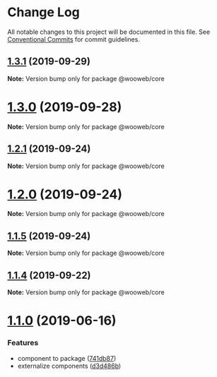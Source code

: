 # Change Log

All notable changes to this project will be documented in this file.
See [Conventional Commits](https://conventionalcommits.org) for commit guidelines.

## [1.3.1](https://github.com/samuel-gomez/static-website/compare/v1.3.0...v1.3.1) (2019-09-29)

**Note:** Version bump only for package @wooweb/core





# [1.3.0](https://github.com/samuel-gomez/static-website/compare/v1.2.1...v1.3.0) (2019-09-28)

**Note:** Version bump only for package @wooweb/core





## [1.2.1](https://github.com/samuel-gomez/static-website/compare/v1.2.0...v1.2.1) (2019-09-24)

**Note:** Version bump only for package @wooweb/core





# [1.2.0](https://github.com/samuel-gomez/static-website/compare/v1.1.5...v1.2.0) (2019-09-24)

**Note:** Version bump only for package @wooweb/core





## [1.1.5](https://github.com/samuel-gomez/static-website/compare/v1.1.4...v1.1.5) (2019-09-24)

**Note:** Version bump only for package @wooweb/core





## [1.1.4](https://github.com/samuel-gomez/static-website/compare/v1.1.3...v1.1.4) (2019-09-22)

**Note:** Version bump only for package @wooweb/core





# [1.1.0](https://github.com/samuel-gomez/static-website/compare/v1.0.6...v1.1.0) (2019-06-16)


### Features

* component to package ([741db87](https://github.com/samuel-gomez/static-website/commit/741db87))
* externalize components ([d3d486b](https://github.com/samuel-gomez/static-website/commit/d3d486b))
